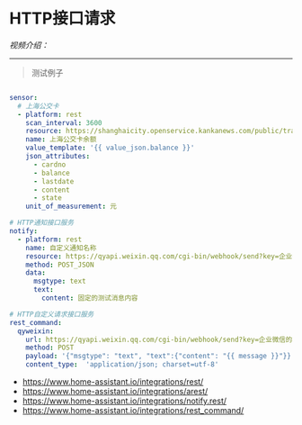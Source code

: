 # HTTP接口请求

*视频介绍：*

---

> 测试例子

```yaml

sensor:
  # 上海公交卡
  - platform: rest
    scan_interval: 3600
    resource: https://shanghaicity.openservice.kankanews.com/public/traffic/Jtkapi?cardno=25662810934
    name: 上海公交卡余额
    value_template: '{{ value_json.balance }}'
    json_attributes:
      - cardno
      - balance
      - lastdate
      - content
      - state
    unit_of_measurement: 元

# HTTP通知接口服务
notify:
  - platform: rest
    name: 自定义通知名称
    resource: https://qyapi.weixin.qq.com/cgi-bin/webhook/send?key=企业微信的机器人webhook
    method: POST_JSON
    data:
      msgtype: text
      text:
        content: 固定的测试消息内容

# HTTP自定义请求接口服务
rest_command:
  qyweixin:
    url: https://qyapi.weixin.qq.com/cgi-bin/webhook/send?key=企业微信的机器人webhook
    method: POST
    payload: '{"msgtype": "text", "text":{"content": "{{ message }}"}}'
    content_type:  'application/json; charset=utf-8'    


```

- https://www.home-assistant.io/integrations/rest/
- https://www.home-assistant.io/integrations/arest/
- https://www.home-assistant.io/integrations/notify.rest/
- https://www.home-assistant.io/integrations/rest_command/
